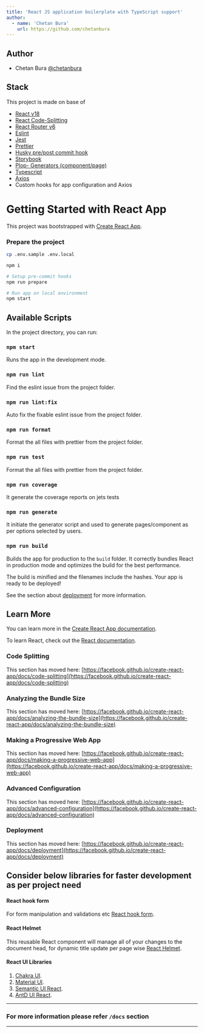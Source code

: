 ```yaml
---
title: 'React JS application boilerplate with TypeScript support'
author:
  - name: 'Chetan Bura'
    url: https://github.com/chetanbura
---
```


## Author

- Chetan Bura [@chetanbura](https://github.com/chetanbura)

## Stack

This project is made on base of

- [React v18](https://reactjs.org/docs/getting-started.html)
- [React Code-Splitting](https://reactjs.org/docs/code-splitting.html)
- [React Router v6](https://reactrouter.com/docs/en/v6)
- [Eslint](https://eslint.org/)
- [Jest](https://jestjs.io/docs/api)
- [Prettier](https://prettier.io/)
- [Husky pre/post commit hook](https://typicode.github.io/husky/#/)
- [Storybook](https://storybook.js.org/)
- [Plop- Generators (component/page)](https://www.npmjs.com/package/plop)
- [Typescript](https://www.typescriptlang.org/)
- [Axios](https://axios-http.com/)
- Custom hooks for app configuration and Axios

# Getting Started with React App

This project was bootstrapped with [Create React App](https://github.com/facebook/create-react-app).

### Prepare the project

```sh
cp .env.sample .env.local

npm i

# Setup pre-commit hooks
npm run prepare

# Run app on local environment
npm start
```

## Available Scripts

In the project directory, you can run:

### `npm start`

Runs the app in the development mode.

### `npm run lint`

Find the eslint issue from the project folder.

### `npm run lint:fix`

Auto fix the fixable eslint issue from the project folder.

### `npm run format`

Format the all files with prettier from the project folder.

### `npm run test`

Format the all files with prettier from the project folder.

### `npm run coverage`

It generate the coverage reports on jets tests

### `npm run generate`

It initiate the generator script and used to generate pages/component as per options selected by users.

### `npm run build`

Builds the app for production to the `build` folder.
It correctly bundles React in production mode and optimizes the build for the best performance.

The build is minified and the filenames include the hashes.
Your app is ready to be deployed!

See the section about [deployment](https://facebook.github.io/create-react-app/docs/deployment) for more information.

## Learn More

You can learn more in the [Create React App documentation](https://facebook.github.io/create-react-app/docs/getting-started).

To learn React, check out the [React documentation](https://reactjs.org/).

### Code Splitting

This section has moved here: [https://facebook.github.io/create-react-app/docs/code-splitting](https://facebook.github.io/create-react-app/docs/code-splitting)

### Analyzing the Bundle Size

This section has moved here: [https://facebook.github.io/create-react-app/docs/analyzing-the-bundle-size](https://facebook.github.io/create-react-app/docs/analyzing-the-bundle-size)

### Making a Progressive Web App

This section has moved here: [https://facebook.github.io/create-react-app/docs/making-a-progressive-web-app](https://facebook.github.io/create-react-app/docs/making-a-progressive-web-app)

### Advanced Configuration

This section has moved here: [https://facebook.github.io/create-react-app/docs/advanced-configuration](https://facebook.github.io/create-react-app/docs/advanced-configuration)

### Deployment

This section has moved here: [https://facebook.github.io/create-react-app/docs/deployment](https://facebook.github.io/create-react-app/docs/deployment)

## Consider below libraries for faster development as per project need

#### React hook form

For form manipulation and validations etc [React hook form](https://www.npmjs.com/package/react-hook-form).

#### React Helmet

This reusable React component will manage all of your changes to the document head, for dynamic title update per page wise [React Helmet](https://www.npmjs.com/package/react-helmet).

#### React UI Libraries

1. [Chakra UI](https://chakra-ui.com/docs).
2. [Material UI](https://mui.com/material-ui/getting-started/overview/).
3. [Semantic UI React](https://react.semantic-ui.com/).
4. [AntD UI React](https://ant.design/docs/react/introduce).

---

### For more information please refer `/docs` section

---
